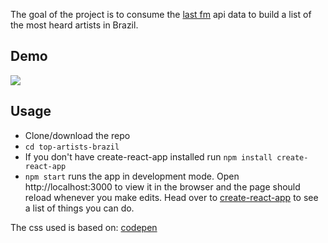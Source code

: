 The goal of the project is to consume the [last fm](https://www.last.fm) api data to build a list of the most heard artists in Brazil.
## Demo

![](https://i.imgur.com/be238Tu.png)

## Usage

* Clone/download the repo
* `cd top-artists-brazil`
* If you don't have create-react-app installed run `npm install create-react-app`
* `npm start` runs the app in development mode. Open http://localhost:3000 to view it in the browser and the page should reload whenever you make edits. 
Head over to [create-react-app](https://github.com/facebookincubator/create-react-app) to see a list of things you can do. 

The css used is based on: [codepen](https://codepen.io/nikhil8krishnan/pen/WvYPvv)
